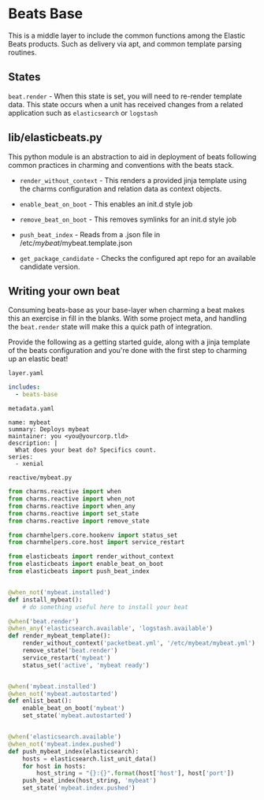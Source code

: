 # Beats Base

This is a middle layer to include the common functions among the Elastic Beats
products. Such as delivery via apt, and common template parsing routines.


## States

`beat.render` - When this state is set, you will need to re-render template
data. This state occurs when a unit has received changes from a related
application such as `elasticsearch` or `logstash`

## lib/elasticbeats.py

This python module is an abstraction to aid in deployment of beats following
common practices in charming and conventions with the beats stack.

- `render_without_context` - This renders a provided jinja template using the
charms configuration and relation data as context objects.

- `enable_beat_on_boot` - This enables an init.d style job

- `remove_beat_on_boot` - This removes symlinks for an init.d style job

- `push_beat_index` - Reads from a .json file in /etc/*mybeat*/mybeat.template.json

- `get_package_candidate` - Checks the configured apt repo for an available
candidate version.

## Writing your own beat

Consuming beats-base as your base-layer when charming a beat makes this an
exercise in fill in the blanks. With some project meta, and handling the
`beat.render` state will make this a quick path of integration.

Provide the following as a getting started guide, along with a jinja template
of the beats configuration and you're done with the first step to charming up
an elastic beat!

`layer.yaml`

```yaml
includes:
  - beats-base
```

`metadata.yaml`

```
name: mybeat
summary: Deploys mybeat
maintainer: you <you@yourcorp.tld>
description: |
  What does your beat do? Specifics count.
series:
  - xenial

```

`reactive/mybeat.py`

```python
from charms.reactive import when
from charms.reactive import when_not
from charms.reactive import when_any
from charms.reactive import set_state
from charms.reactive import remove_state

from charmhelpers.core.hookenv import status_set
from charmhelpers.core.host import service_restart

from elasticbeats import render_without_context
from elasticbeats import enable_beat_on_boot
from elasticbeats import push_beat_index


@when_not('mybeat.installed')
def install_mybeat():
    # do something useful here to install your beat

@when('beat.render')
@when_any('elasticsearch.available', 'logstash.available')
def render_mybeat_template():
    render_without_context('packetbeat.yml', '/etc/mybeat/mybeat.yml')
    remove_state('beat.render')
    service_restart('mybeat')
    status_set('active', 'mybeat ready')


@when('mybeat.installed')
@when_not('mybeat.autostarted')
def enlist_beat():
    enable_beat_on_boot('mybeat')
    set_state('mybeat.autostarted')


@when('elasticsearch.available')
@when_not('mybeat.index.pushed')
def push_mybeat_index(elasticsearch):
    hosts = elasticsearch.list_unit_data()
    for host in hosts:
        host_string = "{}:{}".format(host['host'], host['port'])
    push_beat_index(host_string, 'mybeat')
    set_state('mybeat.index.pushed')

```
